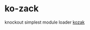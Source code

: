 # ko-zack
knockout simplest module loader
[kozak](http://www.polishforums.com/archives/2005-2009/life-7/poland-kozak-compliment-insult-40408/)
